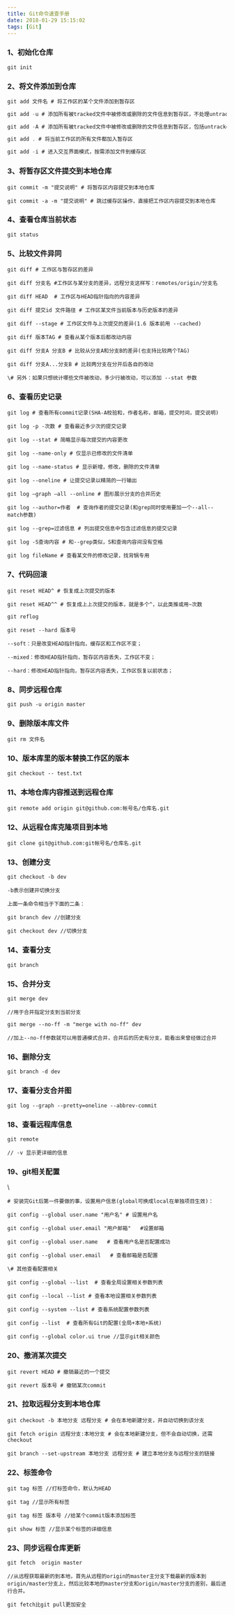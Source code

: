 ```yaml
---
title: Git命令速查手册
date: 2018-01-29 15:15:02
tags: [Git]
---
```


### 1、初始化仓库

```java
git init
```

### 2、将文件添加到仓库

```java
git add 文件名 # 将工作区的某个文件添加到暂存区   

git add -u # 添加所有被tracked文件中被修改或删除的文件信息到暂存区，不处理untracked的文件

git add -A # 添加所有被tracked文件中被修改或删除的文件信息到暂存区，包括untracked的文件

git add . # 将当前工作区的所有文件都加入暂存区

git add -i # 进入交互界面模式，按需添加文件到缓存区
```



### 3、将暂存区文件提交到本地仓库

```
git commit -m "提交说明" # 将暂存区内容提交到本地仓库

git commit -a -m "提交说明" # 跳过缓存区操作，直接把工作区内容提交到本地仓库
```



### 4、查看仓库当前状态

```
git status
```



### 5、比较文件异同

```
git diff # 工作区与暂存区的差异

git diff 分支名 #工作区与某分支的差异，远程分支这样写：remotes/origin/分支名

git diff HEAD  # 工作区与HEAD指针指向的内容差异

git diff 提交id 文件路径 # 工作区某文件当前版本与历史版本的差异

git diff --stage # 工作区文件与上次提交的差异(1.6 版本前用 --cached)

git diff 版本TAG # 查看从某个版本后都改动内容

git diff 分支A 分支B # 比较从分支A和分支B的差异(也支持比较两个TAG)

git diff 分支A...分支B # 比较两分支在分开后各自的改动

\# 另外：如果只想统计哪些文件被改动，多少行被改动，可以添加 --stat 参数
```



### 6、查看历史记录

```
git log # 查看所有commit记录(SHA-A校验和，作者名称，邮箱，提交时间，提交说明)

git log -p -次数 # 查看最近多少次的提交记录

git log --stat # 简略显示每次提交的内容更改

git log --name-only # 仅显示已修改的文件清单

git log --name-status # 显示新增，修改，删除的文件清单

git log --oneline # 让提交记录以精简的一行输出

git log –graph –all --online # 图形展示分支的合并历史

git log --author=作者  # 查询作者的提交记录(和grep同时使用要加一个--all--match参数)

git log --grep=过滤信息 # 列出提交信息中包含过滤信息的提交记录

git log -S查询内容 # 和--grep类似，S和查询内容间没有空格

git log fileName # 查看某文件的修改记录，找背锅专用
```



### 7、代码回滚

```
git reset HEAD^ # 恢复成上次提交的版本

git reset HEAD^^ # 恢复成上上次提交的版本，就是多个^，以此类推或用~次数

git reflog

git reset --hard 版本号

--soft：只是改变HEAD指针指向，缓存区和工作区不变；

--mixed：修改HEAD指针指向，暂存区内容丢失，工作区不变；

--hard：修改HEAD指针指向，暂存区内容丢失，工作区恢复以前状态；
```



### 8、同步远程仓库

```
git push -u origin master
```



### 9、删除版本库文件

```
git rm 文件名
```



### 10、版本库里的版本替换工作区的版本

```
git checkout -- test.txt
```



### 11、本地仓库内容推送到远程仓库

```
git remote add origin git@github.com:帐号名/仓库名.git
```



### 12、从远程仓库克隆项目到本地

```
git clone git@github.com:git帐号名/仓库名.git
```



### 13、创建分支

```
git checkout -b dev

-b表示创建并切换分支

上面一条命令相当于下面的二条：

git branch dev //创建分支

git checkout dev //切换分支
```



### 14、查看分支

```
git branch
```



### 15、合并分支

```
git merge dev

//用于合并指定分支到当前分支

git merge --no-ff -m "merge with no-ff" dev

//加上--no-ff参数就可以用普通模式合并，合并后的历史有分支，能看出来曾经做过合并
```



### 16、删除分支

```
git branch -d dev
```



### 17、查看分支合并图

```
git log --graph --pretty=oneline --abbrev-commit
```



### 18、查看远程库信息

```
git remote

// -v 显示更详细的信息
```



### 19、git相关配置

\

```
# 安装完Git后第一件要做的事，设置用户信息(global可换成local在单独项目生效)：

git config --global user.name "用户名" # 设置用户名

git config --global user.email "用户邮箱"   #设置邮箱

git config --global user.name   # 查看用户名是否配置成功

git config --global user.email   # 查看邮箱是否配置

\# 其他查看配置相关

git config --global --list  # 查看全局设置相关参数列表

git config --local --list # 查看本地设置相关参数列表

git config --system --list # 查看系统配置参数列表

git config --list  # 查看所有Git的配置(全局+本地+系统)

git config --global color.ui true //显示git相关颜色
```



### 20、撤消某次提交

```
git revert HEAD # 撤销最近的一个提交

git revert 版本号 # 撤销某次commit
```



### 21、拉取远程分支到本地仓库

```
git checkout -b 本地分支 远程分支 # 会在本地新建分支，并自动切换到该分支

git fetch origin 远程分支:本地分支 # 会在本地新建分支，但不会自动切换，还需checkout

git branch --set-upstream 本地分支 远程分支 # 建立本地分支与远程分支的链接
```



### 22、标签命令

```
git tag 标签 //打标签命令，默认为HEAD

git tag //显示所有标签

git tag 标签 版本号 //给某个commit版本添加标签

git show 标签 //显示某个标签的详细信息
```



### 23、同步远程仓库更新

```
git fetch  origin master

//从远程获取最新的到本地，首先从远程的origin的master主分支下载最新的版本到origin/master分支上，然后比较本地的master分支和origin/master分支的差别，最后进行合并。

git fetch比git pull更加安全
```

